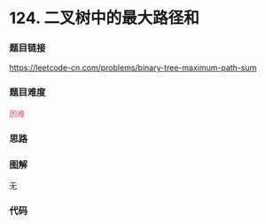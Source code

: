 # 124. 二叉树中的最大路径和

### 题目链接

https://leetcode-cn.com/problems/binary-tree-maximum-path-sum

### 题目难度

<font color=#D9534F>困难</font>

### 思路



### 图解

无

### 代码

```python
```
